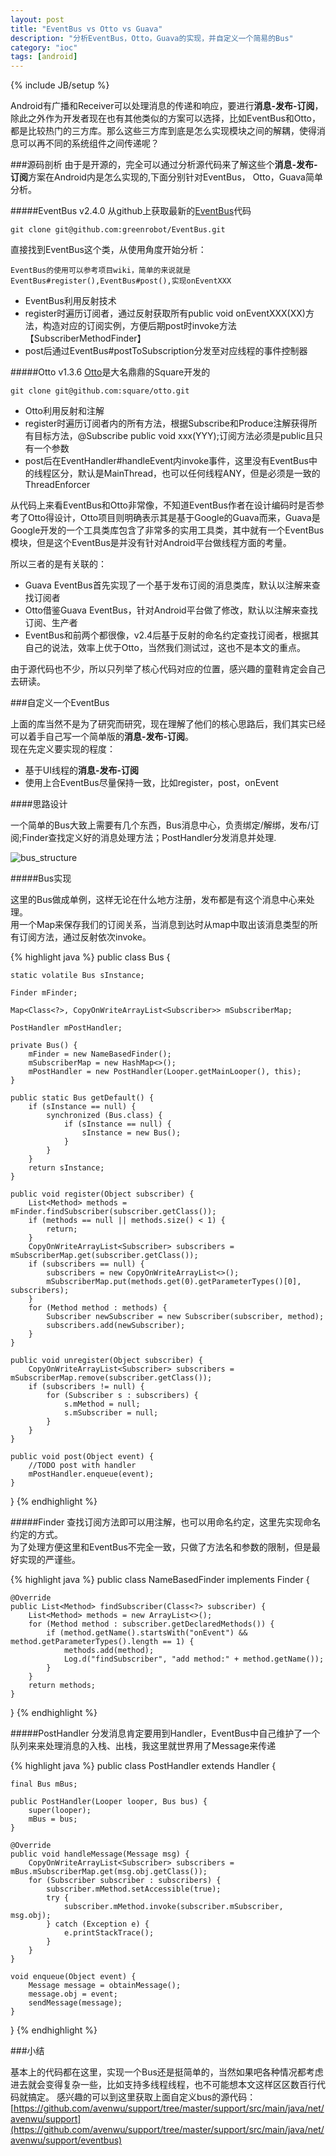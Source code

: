 ```yaml
---
layout: post
title: "EventBus vs Otto vs Guava"
description: "分析EventBus，Otto，Guava的实现，并自定义一个简易的Bus"
category: "ioc"
tags: [android]
---
```

{% include JB/setup %}

Android有广播和Receiver可以处理消息的传递和响应，要进行**消息-发布-订阅**，除此之外作为开发者现在也有其他类似的方案可以选择，比如EventBus和Otto，都是比较热门的三方库。那么这些三方库到底是怎么实现模块之间的解耦，使得消息可以再不同的系统组件之间传递呢？

###源码剖析
由于是开源的，完全可以通过分析源代码来了解这些个**消息-发布-订阅**方案在Android内是怎么实现的,下面分别针对EventBus， Otto，Guava简单分析。

#####EventBus v2.4.0
从github上获取最新的[EventBus](http://greenrobot.github.io/EventBus/)代码

	
	git clone git@github.com:greenrobot/EventBus.git


直接找到EventBus这个类，从使用角度开始分析：
	
	EventBus的使用可以参考项目wiki，简单的来说就是EventBus#register(),EventBus#post(),实现onEventXXX
	
* EventBus利用反射技术
* register时遍历订阅者，通过反射获取所有public void onEventXXX(XX)方法，构造对应的订阅实例，方便后期post时invoke方法【SubscriberMethodFinder】
* post后通过EventBus#postToSubscription分发至对应线程的事件控制器


#####Otto v1.3.6
[Otto](http://square.github.io/otto/)是大名鼎鼎的Square开发的


	git clone git@github.com:square/otto.git


* Otto利用反射和注解
* register时遍历订阅者内的所有方法，根据Subscribe和Produce注解获得所有目标方法，@Subscribe public void xxx(YYY);订阅方法必须是public且只有一个参数
* post后在EventHandler#handleEvent内invoke事件，这里没有EventBus中的线程区分，默认是MainThread，也可以任何线程ANY，但是必须是一致的ThreadEnforcer

从代码上来看EventBus和Otto非常像，不知道EventBus作者在设计编码时是否参考了Otto得设计，Otto项目则明确表示其是基于Google的Guava而来，Guava是Google开发的一个工具类库包含了非常多的实用工具类，其中就有一个EventBus模块，但是这个EventBus是并没有针对Android平台做线程方面的考量。

所以三者的是有关联的：

* Guava EventBus首先实现了一个基于发布订阅的消息类库，默认以注解来查找订阅者
* Otto借鉴Guava EventBus，针对Android平台做了修改，默认以注解来查找订阅、生产者
* EventBus和前两个都很像，v2.4后基于反射的命名约定查找订阅者，根据其自己的说法，效率上优于Otto，当然我们测试过，这也不是本文的重点。

由于源代码也不少，所以只列举了核心代码对应的位置，感兴趣的童鞋肯定会自己去研读。

###自定义一个EventBus

上面的库当然不是为了研究而研究，现在理解了他们的核心思路后，我们其实已经可以着手自己写一个简单版的**消息-发布-订阅**。  
现在先定义要实现的程度：


* 基于UI线程的**消息-发布-订阅**
* 使用上合EventBus尽量保持一致，比如register，post，onEvent

####思路设计

一个简单的Bus大致上需要有几个东西，Bus消息中心，负责绑定/解绑，发布/订阅;Finder查找定义好的消息处理方法；PostHandler分发消息并处理.

![bus_structure](http://7u2jir.com1.z0.glb.clouddn.com/bus_structure.png)

#####Bus实现

这里的Bus做成单例，这样无论在什么地方注册，发布都是有这个消息中心来处理。  
用一个Map来保存我们的订阅关系，当消息到达时从map中取出该消息类型的所有订阅方法，通过反射依次invoke。

{% highlight java %}
public class Bus {

    static volatile Bus sInstance;

    Finder mFinder;

    Map<Class<?>, CopyOnWriteArrayList<Subscriber>> mSubscriberMap;

    PostHandler mPostHandler;

    private Bus() {
        mFinder = new NameBasedFinder();
        mSubscriberMap = new HashMap<>();
        mPostHandler = new PostHandler(Looper.getMainLooper(), this);
    }

    public static Bus getDefault() {
        if (sInstance == null) {
            synchronized (Bus.class) {
                if (sInstance == null) {
                    sInstance = new Bus();
                }
            }
        }
        return sInstance;
    }

    public void register(Object subscriber) {
        List<Method> methods = mFinder.findSubscriber(subscriber.getClass());
        if (methods == null || methods.size() < 1) {
            return;
        }
        CopyOnWriteArrayList<Subscriber> subscribers = mSubscriberMap.get(subscriber.getClass());
        if (subscribers == null) {
            subscribers = new CopyOnWriteArrayList<>();
            mSubscriberMap.put(methods.get(0).getParameterTypes()[0], subscribers);
        }
        for (Method method : methods) {
            Subscriber newSubscriber = new Subscriber(subscriber, method);
            subscribers.add(newSubscriber);
        }
    }

    public void unregister(Object subscriber) {
        CopyOnWriteArrayList<Subscriber> subscribers = mSubscriberMap.remove(subscriber.getClass());
        if (subscribers != null) {
            for (Subscriber s : subscribers) {
                s.mMethod = null;
                s.mSubscriber = null;
            }
        }
    }

    public void post(Object event) {
        //TODO post with handler
        mPostHandler.enqueue(event);
    }
}
{% endhighlight %}

#####Finder
查找订阅方法即可以用注解，也可以用命名约定，这里先实现命名约定的方式。  
为了处理方便这里和EventBus不完全一致，只做了方法名和参数的限制，但是最好实现的严谨些。

{% highlight java %}
public class NameBasedFinder implements Finder {

    @Override
    public List<Method> findSubscriber(Class<?> subscriber) {
        List<Method> methods = new ArrayList<>();
        for (Method method : subscriber.getDeclaredMethods()) {
            if (method.getName().startsWith("onEvent") && method.getParameterTypes().length == 1) {
                methods.add(method);
                Log.d("findSubscriber", "add method:" + method.getName());
            }
        }
        return methods;
    }
}
{% endhighlight %}

#####PostHandler
分发消息肯定要用到Handler，EventBus中自己维护了一个队列来来处理消息的入栈、出栈，我这里就世界用了Message来传递

{% highlight java %}
public class PostHandler extends Handler {

    final Bus mBus;

    public PostHandler(Looper looper, Bus bus) {
        super(looper);
        mBus = bus;
    }

    @Override
    public void handleMessage(Message msg) {
        CopyOnWriteArrayList<Subscriber> subscribers = mBus.mSubscriberMap.get(msg.obj.getClass());
        for (Subscriber subscriber : subscribers) {
            subscriber.mMethod.setAccessible(true);
            try {
                subscriber.mMethod.invoke(subscriber.mSubscriber, msg.obj);
            } catch (Exception e) {
                e.printStackTrace();
            }
        }
    }

    void enqueue(Object event) {
        Message message = obtainMessage();
        message.obj = event;
        sendMessage(message);
    }
}
{% endhighlight %}

###小结

基本上的代码都在这里，实现一个Bus还是挺简单的，当然如果吧各种情况都考虑进去就会变得复杂一些，比如支持多线程线程，也不可能想本文这样区区数百行代码就搞定。
感兴趣的可以到这里获取上面自定义bus的源代码：[https://github.com/avenwu/support/tree/master/support/src/main/java/net/avenwu/support](https://github.com/avenwu/support/tree/master/support/src/main/java/net/avenwu/support/eventbus)